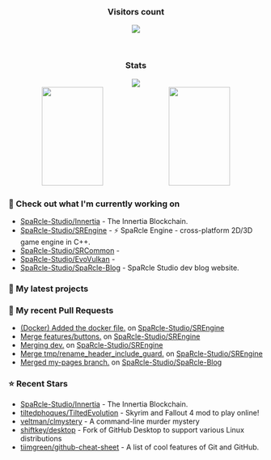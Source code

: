 <div align="center">
  <br>
    <h3 align="center">Visitors count</h3>
    <p align="center"><img align="center" src="https://count.getloli.com/get/@innerviewer?theme=asoul" /></p> 
  <br>
</div>

<div align="center">
  <h3 align="center">Stats</h3>
</div>

<div align="center">
  <img src="https://github-readme-streak-stats.herokuapp.com/?user=innerviewer&theme=black-ice&hide_border=true&stroke=0000&background=0D1117&ring=0080FF&fire=0080FF&currStreakLabel=0080FF" />
</div>

<div align="center">
  <img width="49%" height="195px" src="https://github-readme-stats-git-masterorgs-github-readme-stats-team.vercel.app/api?username=innerviewer&include_orgs=true&show_icons=true&count_private=true&hide_border=true&title_color=0080FF&icon_color=ffffff&text_color=c9d1d9&bg_color=0d1117" /> 
  <img width="49%" height="195px" src="https://github-readme-stats.vercel.app/api/wakatime?username=innerviewer&layout=compact&hide_border=true&langs_count=6&title_color=0080FF&text_color=ffffff&bg_color=0d1117" />
</div>

### 👷 Check out what I'm currently working on

- [SpaRcle-Studio/Innertia](https://github.com/SpaRcle-Studio/Innertia) - The Innertia Blockchain.
- [SpaRcle-Studio/SREngine](https://github.com/SpaRcle-Studio/SREngine) - :zap: SpaRcle Engine - cross-platform 2D/3D game engine in C&#43;&#43;.
- [SpaRcle-Studio/SRCommon](https://github.com/SpaRcle-Studio/SRCommon) - 
- [SpaRcle-Studio/EvoVulkan](https://github.com/SpaRcle-Studio/EvoVulkan) - 
- [SpaRcle-Studio/SpaRcle-Blog](https://github.com/SpaRcle-Studio/SpaRcle-Blog) - SpaRcle Studio dev blog website. 
### 🌱 My latest projects

### 🔨 My recent Pull Requests

- [(Docker) Added the docker file.](https://github.com/SpaRcle-Studio/SREngine/pull/124) on [SpaRcle-Studio/SREngine](https://github.com/SpaRcle-Studio/SREngine)
- [Merge features/buttons.](https://github.com/SpaRcle-Studio/SREngine/pull/112) on [SpaRcle-Studio/SREngine](https://github.com/SpaRcle-Studio/SREngine)
- [Merging dev.](https://github.com/SpaRcle-Studio/SREngine/pull/109) on [SpaRcle-Studio/SREngine](https://github.com/SpaRcle-Studio/SREngine)
- [Merge tmp/rename_header_include_guard.](https://github.com/SpaRcle-Studio/SREngine/pull/106) on [SpaRcle-Studio/SREngine](https://github.com/SpaRcle-Studio/SREngine)
- [Merged my-pages branch.](https://github.com/SpaRcle-Studio/SpaRcle-Blog/pull/1) on [SpaRcle-Studio/SpaRcle-Blog](https://github.com/SpaRcle-Studio/SpaRcle-Blog)
### ⭐ Recent Stars

- [SpaRcle-Studio/Innertia](https://github.com/SpaRcle-Studio/Innertia) - The Innertia Blockchain.
- [tiltedphoques/TiltedEvolution](https://github.com/tiltedphoques/TiltedEvolution) - Skyrim and Fallout 4 mod to play online!
- [veltman/clmystery](https://github.com/veltman/clmystery) - A command-line murder mystery
- [shiftkey/desktop](https://github.com/shiftkey/desktop) - Fork of GitHub Desktop to support various Linux distributions
- [tiimgreen/github-cheat-sheet](https://github.com/tiimgreen/github-cheat-sheet) - A list of cool features of Git and GitHub.
